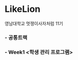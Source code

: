 # LikeLion
<!Doctype>
<html>
<head>
</head>

<body>
<p> 영남대학교 멋쟁이사자처럼 11기 </p>
<h3> - 공통트랙 <HTML/CSS 실습> </h2>
<h3> - Week1 <학생 관리 프로그램> </h2>
</body>

</html>
